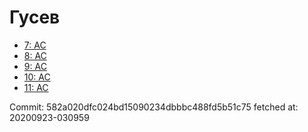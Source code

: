 # Гусев
- [7: AC](7.md)
- [8: AC](8.md)
- [9: AC](9.md)
- [10: AC](10.md)
- [11: AC](11.md)

Commit: 582a020dfc024bd15090234dbbbc488fd5b51c75
 fetched at: 20200923-030959
